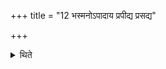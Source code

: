 +++
title = "12 भस्मनोऽपादाय प्रपीद्य प्रसद्य"

+++

<details><summary>थिते</summary>

भस्मनोऽपादाय प्रपीद्य प्रसद्य भस्मनेति द्वाभ्यामुखायां प्रत्यवधाय पुनरूर्जा सह रय्येति पुनरुदैति १२
</details>
